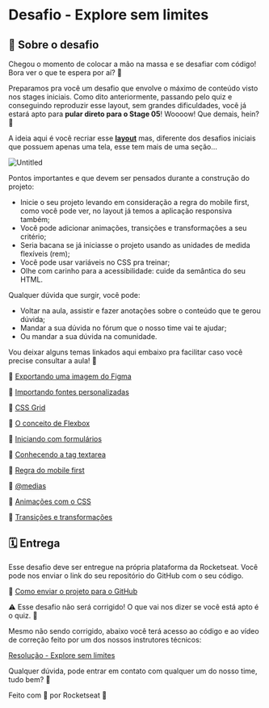 # Desafio - Explore sem limites

## 📝 Sobre o desafio

Chegou o momento de colocar a mão na massa e se desafiar com código! 
Bora ver o que te espera por aí? 👀

Preparamos pra você um desafio que envolve o máximo de conteúdo visto nos stages iniciais.
Como dito anteriormente, passando pelo quiz e conseguindo reproduzir esse layout, sem grandes dificuldades, você já estará apto para **pular direto para o Stage 05**! 
Woooow! Que demais, hein? 💙

A ideia aqui é você recriar esse [**layout**](https://www.figma.com/file/563kgHMxsEy17nCdTJI6JC/Explore-sem-limites/duplicate) mas, diferente dos desafios iniciais que possuem apenas uma tela, esse tem mais de uma seção…

![Untitled](https://s3-us-west-2.amazonaws.com/secure.notion-static.com/97df845c-bb24-4f2e-a018-2aa08a93eac0/Untitled.png)

Pontos importantes e que devem ser pensados durante a construção do projeto:

- Inicie o seu projeto levando em consideração a regra do mobile first, como você pode ver, no layout já temos a aplicação responsiva também;
- Você pode adicionar animações, transições e transformações a seu critério;
- Seria bacana se já iniciasse o projeto usando as unidades de medida flexíveis (rem);
- Você pode usar variáveis no CSS pra treinar;
- Olhe com carinho para a acessibilidade: cuide da semântica do seu HTML.

Qualquer dúvida que surgir, você pode:

- Voltar na aula, assistir e fazer anotações sobre o conteúdo que te gerou dúvida;
- Mandar a sua dúvida no fórum que o nosso time vai te ajudar;
- Ou mandar a sua dúvida na comunidade.

Vou deixar alguns temas linkados aqui embaixo pra facilitar caso você precise consultar a aula! 💙

🔵 [Exportando uma imagem do Figma](https://app.rocketseat.com.br/node/stage-02/group/introducao-ao-html-e-css/lesson/estruturando-o-projeto-01)

🔵 [Importando fontes personalizadas](https://app.rocketseat.com.br/node/stage-02/group/introducao-ao-html-e-css/lesson/aplicando-fontes-customizadas-e-iniciando-o-css)

🔵 [CSS Grid](https://app.rocketseat.com.br/node/stage-03/group/avancando-no-css/lesson/versao-desktop-com-css-grid)

🔵 [O conceito de Flexbox](https://app.rocketseat.com.br/node/stage-02/group/conhecendo-novos-conceitos-de-html-e-css/lesson/o-conceito-de-flexbox-do-css) 

🔵 [Iniciando com formulários](https://app.rocketseat.com.br/node/stage-03/group/formularios-validacoes-e-customizacoes/lesson/entendendo-os-campos-html)

🔵 [Conhecendo a tag textarea](https://app.rocketseat.com.br/node/stage-03/group/formularios-validacoes-e-customizacoes/lesson/ajustando-novos-campos-dentro-do-fieldset)

🔵 [Regra do mobile first](https://app.rocketseat.com.br/node/stage-03/group/responsividade-1/lesson/regra-mobile-first)

🔵 [@medias](https://app.rocketseat.com.br/node/stage-03/group/responsividade-1/lesson/versao-desktop) 

🔵 [Animações com o CSS](https://app.rocketseat.com.br/node/stage-03/group/avancando-no-css/lesson/animacoes-com-css)

🔵 [Transições e transformações](https://app.rocketseat.com.br/node/stage-03/group/avancando-no-css/lesson/transicoes-e-transformacoes)

## 🗓️ Entrega

Esse desafio deve ser entregue na própria plataforma da Rocketseat.
Você pode nos enviar o link do seu repositório do GitHub com o seu código.

🔵 [Como enviar o projeto para o GitHub](https://app.rocketseat.com.br/node/stage-02/group/introducao-ao-html-e-css/lesson/utilizando-o-github-para-enviar-os-projetos-e-desafios)

<aside>
⚠️ Esse desafio não será corrigido! O que vai nos dizer se você está apto é o quiz. 💙

</aside>

Mesmo não sendo corrigido, abaixo você terá acesso ao código e ao vídeo de correção feito por um dos nossos instrutores técnicos:

[Resolução - Explore sem limites](https://www.notion.so/Resolu-o-Explore-sem-limites-0cbdddefb0a3437b89c12466a004f843?pvs=21)

Qualquer dúvida, pode entrar em contato com qualquer um do nosso time, tudo bem? 🚀

Feito com 💙 por Rocketseat 🚀

